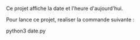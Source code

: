 Ce projet affiche la date et l'heure d'aujourd'hui.

Pour lance ce projet, realiser la commande suivante :

python3 date.py
